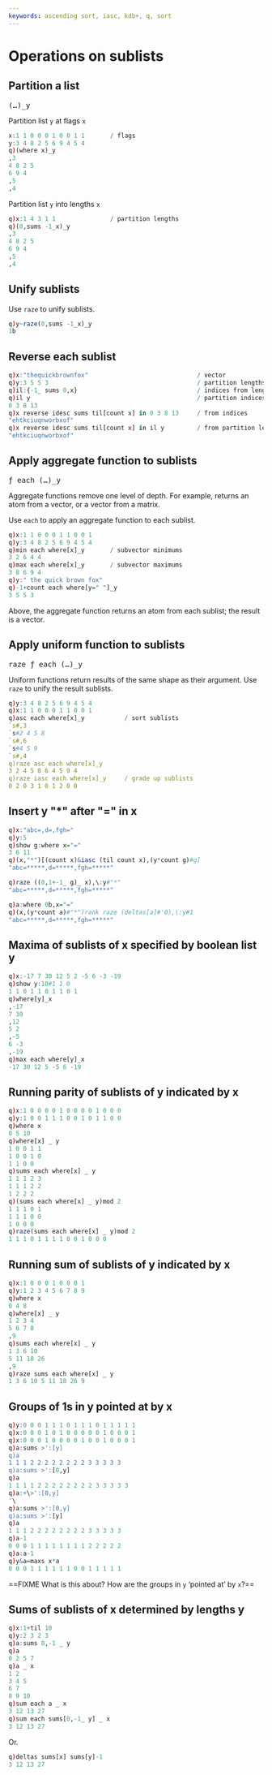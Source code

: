 ```yaml
---
keywords: ascending sort, iasc, kdb+, q, sort
---
```


# Operations on sublists




## Partition a list

<big>`(…)_y`</big>

Partition list `y` at flags `x`

```q
x:1 1 0 0 0 1 0 0 1 1       / flags
y:3 4 8 2 5 6 9 4 5 4
q)(where x)_y
,3
4 8 2 5
6 9 4
,5
,4
```

Partition list `y` into lengths `x`

```q
q)x:1 4 3 1 1               / partition lengths
q)(0,sums -1_x)_y
,3
4 8 2 5
6 9 4
,5
,4
```


## Unify sublists

Use `raze` to unify sublists.

```q
q)y~raze(0,sums -1_x)_y
1b
```


## Reverse each sublist

```q
q)x:"thequickbrownfox"                              / vector
q)y:3 5 5 3                                         / partition lengths
q)il:{-1_ sums 0,x}                                 / indices from lengths
q)il y                                              / partition indices
0 3 8 13
q)x reverse idesc sums til[count x] in 0 3 8 13     / from indices
"ehtkciuqnworbxof"
q)x reverse idesc sums til[count x] in il y         / from partition lengths
"ehtkciuqnworbxof"
```


## Apply aggregate function to sublists

<big>`ƒ each (…)_y`</big>

Aggregate functions remove one level of depth.
For example, returns an atom from a vector, or a vector from a matrix.

Use `each` to apply an aggregate function to each sublist.

```q
q)x:1 1 0 0 0 1 1 0 0 1
q)y:3 4 8 2 5 6 9 4 5 4
q)min each where[x]_y       / subvector minimums
3 2 6 4 4
q)max each where[x]_y       / subvector maximums
3 8 6 9 4
q)y:" the quick brown fox"
q)-1+count each where[y=" "]_y
3 5 5 3
```

Above, the aggregate function returns an atom from each sublist; the result is a vector.


## Apply uniform function to sublists

<big>`raze ƒ each (…)_y`</big>

Uniform functions return results of the same shape as their argument.
Use `raze` to unify the result sublists.

```q
q)y:3 4 8 2 5 6 9 4 5 4
q)x:1 1 0 0 0 1 1 0 0 1
q)asc each where[x]_y           / sort sublists
`s#,3
`s#2 4 5 8
`s#,6
`s#4 5 9
`s#,4
q)raze asc each where[x]_y
3 2 4 5 8 6 4 5 9 4
q)raze iasc each where[x]_y     / grade up sublists
0 2 0 3 1 0 1 2 0 0
```


## Insert y "*" after "=" in x

```q
q)x:"abc=,d=,fgh="
q)y:5
q)show g:where x="="
3 6 11
q)(x,"*")[(count x)&iasc (til count x),(y*count g)#g]
"abc=*****,d=*****,fgh=*****"

q)raze ((0,1+-1_ g)_ x),\:y#"*"
"abc=*****,d=*****,fgh=*****"

q)a:where 0b,x="="
q)(x,(y*count a)#"*")rank raze (deltas[a]#'0),\:y#1
"abc=*****,d=*****,fgh=*****"
```


## Maxima of sublists of x specified by boolean list y

```q
q)x:-17 7 30 12 5 2 -5 6 -3 -19
q)show y:10#1 1 0
1 1 0 1 1 0 1 1 0 1
q)where[y]_x
,-17
7 30
,12
5 2
,-5
6 -3
,-19
q)max each where[y]_x
-17 30 12 5 -5 6 -19
```


## Running parity of sublists of y indicated by x

```q
q)x:1 0 0 0 0 1 0 0 0 0 1 0 0 0
q)y:1 0 0 1 1 1 0 0 1 0 1 1 0 0
q)where x
0 5 10
q)where[x] _ y
1 0 0 1 1
1 0 0 1 0
1 1 0 0
q)sums each where[x] _ y
1 1 1 2 3
1 1 1 2 2
1 2 2 2
q)(sums each where[x] _ y)mod 2
1 1 1 0 1
1 1 1 0 0
1 0 0 0
q)raze(sums each where[x] _ y)mod 2
1 1 1 0 1 1 1 1 0 0 1 0 0 0
```


## Running sum of sublists of y indicated by x

```q
q)x:1 0 0 0 1 0 0 0 1
q)y:1 2 3 4 5 6 7 8 9
q)where x
0 4 8
q)where[x] _ y
1 2 3 4
5 6 7 8
,9
q)sums each where[x] _ y
1 3 6 10
5 11 18 26
,9
q)raze sums each where[x] _ y
1 3 6 10 5 11 18 26 9
```


## Groups of 1s in y pointed at by x

```q
q)y:0 0 0 1 1 1 0 1 1 1 0 1 1 1 1 1
q)x:0 0 0 1 0 1 0 0 0 0 0 1 0 0 0 1
q)x:0 0 0 1 0 0 0 0 1 0 0 1 0 0 0 1
q)a:sums >':[y]
q)a
1 1 1 2 2 2 2 2 2 2 2 3 3 3 3 3
q)a:sums >':[0,y]
q)a
1 1 1 1 2 2 2 2 2 2 2 2 3 3 3 3 3
q)a:+\>':[0,y]
'\
q)a:sums >':[0,y]
q)a:sums >':[y]
q)a
1 1 1 2 2 2 2 2 2 2 2 3 3 3 3 3
q)a-1
0 0 0 1 1 1 1 1 1 1 1 2 2 2 2 2
q)a:a-1
q)y&a=maxs x*a
0 0 0 1 1 1 1 1 1 0 0 1 1 1 1 1
```

==FIXME What is this about? How are the groups in `y` ‘pointed at’ by `x`?==


## Sums of sublists of x determined by lengths y

```q
q)x:1+til 10
q)y:2 3 2 3
q)a:sums 0,-1 _ y
q)a
0 2 5 7
q)a _ x
1 2
3 4 5
6 7
8 9 10
q)sum each a _ x
3 12 13 27
q)sum each sums[0,-1_ y] _ x
3 12 13 27
```

Or.

```q
q)deltas sums[x] sums[y]-1
3 12 13 27
```

